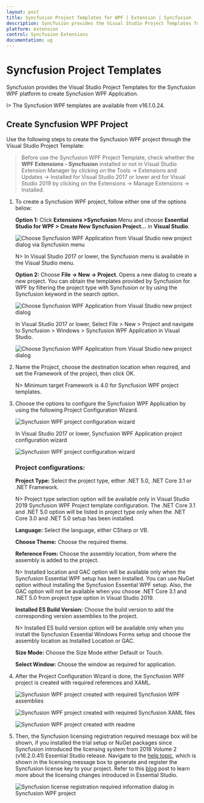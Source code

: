 ```yaml
---
layout: post
title: Syncfusion Project Templates for WPF | Extension | Syncfusion
description: Syncfusion provides the Visual Studio Project Templates for the Syncfusion WPF platform to create Syncfusion WPF Application by addiing the required assemblies
platform: extension
control: Syncfusion Extensions
documentation: ug
---
```



# Syncfusion Project Templates

Syncfusion provides the Visual Studio Project Templates for the Syncfusion WPF platform to create Syncfusion WPF Application.

I> The Syncfusion WPF templates are available from v16.1.0.24. 

## Create Syncfusion WPF Project 

Use the following steps to create the Syncfusion WPF project through the Visual Studio Project Template: 

> Before use the Syncfusion WPF Project Template, check whether the **WPF Extensions - Syncfusion** installed or not in Visual Studio Extension Manager by clicking on the Tools -> Extensions and Updates -> Installed for Visual Studio 2017 or lower and for Visual Studio 2019 by clicking on the Extensions -> Manage Extensions -> Installed.

1. To create a Syncfusion WPF project, follow either one of the options below:

   **Option 1:**
    Click **Extensions >Syncfusion** Menu and choose **Essential Studio for WPF > Create New Syncfusion Project…**  in **Visual Studio**. 
    
    ![Choose Syncfusion WPF Application from Visual Studio new project dialog via Syncfusion menu](Project-Template-images\Syncfusion_Menu_ProjectTemplate.png)

    N> In Visual Studio 2017 or lower, the Syncfusion menu is available in the Visual Studio menu.

    **Option 2:**
    Choose **File -> New -> Project**. Opens a new dialog to create a new project. You can obtain the templates provided by Syncfusion for WPF by filtering the project type with Syncfusion or by using the Syncfusion keyword in the search option.

   ![Choose Syncfusion WPF Application from Visual Studio new project dialog](Project-Template-images\Syncfusion-Project-Template-Gallery2019-1.png)

   In Visual Studio 2017 or lower, Select File > New > Project and navigate to Syncfusion > Windows > Syncfusion WPF Application in Visual Studio.

   ![Choose Syncfusion WPF Application from Visual Studio new project dialog](Project-Template-images\Syncfusion-Project-Template-Gallery-1.png)

2. Name the Project, choose the destination location when required, and set the Framework of the project, then click OK.  

   N> Minimum target Framework is 4.0 for Syncfusion WPF project templates. 

3. Choose the options to configure the Syncfusion WPF Application by using the following Project Configuration Wizard.  
  
   ![Syncfusion WPF project configuration wizard](Project-Template-images\Syncfusion-Project-Template-Gallery2019-2.png)

   In Visual Studio 2017 or lower, Syncfusion WPF Application project configuration wizard 

   ![Syncfusion WPF project configuration wizard](Project-Template-images\Syncfusion-Project-Template-Gallery-2.png)
                                                     
   ### Project configurations: 

   **Project Type:** Select the project type, either .NET 5.0, .NET Core 3.1 or .NET Framework.

   N> Project type selection option will be available only in Visual Studio 2019 Syncfusion WPF Project template configuration. The .NET Core 3.1 and .NET 5.0 option will be listed in project type only when the .NET Core 3.0 and .NET 5.0 setup has been installed.

   **Language:** Select the language, either CSharp or VB.

   **Choose Theme:** Choose the required theme. 

   **Reference From:** Choose the assembly location, from where the assembly is added to the project.

   N> Installed location and GAC option will be available only when the Syncfusion Essential WPF setup has been installed. You can use NuGet option without installing the Syncfusion Essential WPF setup. Also, the GAC option will not be available when you choose .NET Core 3.1 and .NET 5.0 from project type option in Visual Studio 2019. 

   **Installed ES Build Version:** Choose the build version to add the corresponding version assemblies to the project.

   N> Installed ES build version option will be available only when you install the Syncfusion Essential Windows Forms setup and choose the assembly location as Installed Location or GAC.

   **Size Mode:** Choose the Size Mode either Default or Touch.

   **Select Window:** Choose the window as required for application. 
      
4. After the Project Configuration Wizard is done, the Syncfusion WPF project is created with required references and XAML. 

   ![Syncfusion WPF project created with required Syncfusion WPF assemblies](Project-Template-images\Syncfusion-Project-Template-Gallery-7.png)

   ![Syncfusion WPF project created with required Syncfusion XAML files](Project-Template-images\Syncfusion-Project-Template-Gallery-8.png)

   ![Syncfusion WPF project created with readme](Project-Template-images\Syncfusion-Project-Template-Gallery-10.PNG)

5. Then, the Syncfusion licensing registration required message box will be shown, if you installed the trial setup or NuGet packages since Syncfusion introduced the licensing system from 2018 Volume 2 (v16.2.0.41) Essential Studio release. Navigate to the [help topic](https://help.syncfusion.com/common/essential-studio/licensing/license-key#how-to-generate-syncfusion-license-key), which is shown in the licensing message box to generate and register the Syncfusion license key to your project. Refer to this [blog](https://blog.syncfusion.com/post/Whats-New-in-2018-Volume-2-Licensing-Changes-in-the-1620x-Version-of-Essential-Studio.aspx) post to learn more about the licensing changes introduced in Essential Studio.

   ![Syncfusion license registration required information dialog in Syncfusion WPF project](Project-Template-images\Syncfusion-Project-Template-Gallery-9.png)   